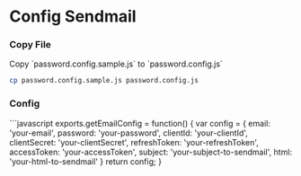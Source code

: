 # Config Sendmail

<h3>Copy File</h3>
Copy `password.config.sample.js` to `password.config.js`

```bash
cp password.config.sample.js password.config.js
```

<h3>Config</h3>
```javascript
exports.getEmailConfig = function() {
	var config = {
		email: 'your-email',
		password: 'your-password',
		clientId: 'your-clientId',
		clientSecret: 'your-clientSecret',
		refreshToken: 'your-refreshToken',
		accessToken: 'your-accessToken',
		subject: 'your-subject-to-sendmail',
		html: 'your-html-to-sendmail'
	}
	return config;
}

```
